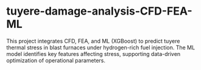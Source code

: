 # tuyere-damage-analysis-CFD-FEA-ML
This project integrates CFD, FEA, and ML (XGBoost) to predict tuyere thermal stress in blast furnaces under hydrogen-rich fuel injection. The ML model identifies key features affecting stress, supporting data-driven optimization of operational parameters.
